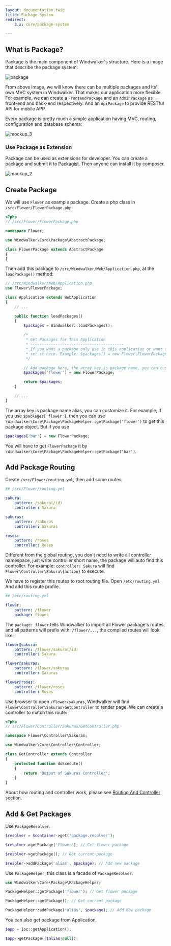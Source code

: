 ```yaml
---
layout: documentation.twig
title: Package System
redirect:
    3.x: core/package-system

---
```


## What is Package?

Package is the main component of Windwalker's structure. Here is a image that describe the package system:

![package](https://cloud.githubusercontent.com/assets/1639206/5579031/b4c50ed8-906e-11e4-8964-a1f2d949fc88.png)

From above image, we will know there can be multiple packages and its' own MVC system in Windwalker. That makes our application
 more flexible. For example, we can create a `FrontendPackage` and an `AdminPackage` as front-end and back-end respectively.
 And an `ApiPackage` to provide RESTful API for mobile APP.

Every package is pretty much a simple application having MVC, routing, configuration and database schema:

![mockup_3](https://cloud.githubusercontent.com/assets/1639206/5579086/ff7483ea-906f-11e4-9663-31c9276493af.png)

### Use Package as Extension

Package can be used as extensions for developer. You can create a package and submit it to [Packagist](https://packagist.org/).
Then anyone can install it by composer.

![mockup_2](https://cloud.githubusercontent.com/assets/1639206/5579085/ff715d8c-906f-11e4-92dc-43c3839e0ef8.png)

## Create Package

We will use `Flower` as example package. Create a php class in `/src/Flower/FlowerPackage.php`:

``` php
<?php
// /src/Flower/FlowerPackage.php

namespace Flower;

use Windwalker\Core\Package\AbstractPackage;

class FlowerPackage extends AbstractPackage
{
}
```

Then add this package to `/src/Windwalker/Web/Application.php`, at the `loadPackage()` method:

``` php
// /src/Windwalker/Web/Application.php
use Flower\FlowerPackage;

class Application extends WebApplication
{
    // ...

    public function loadPackages()
    {
        $packages = Windwalker::loadPackages();

        /*
         * Get Packages for This Application
         * -----------------------------------------
         * If you want a package only use in this application or want to override a global package,
         * set it here. Example: $packages[] = new Flower\FlowerPackage;
         */

        // Add package here, the array key is package name, you can customize it.
        $packages['flower'] = new FlowerPackage;

        return $packages;
    }

    // ...
}
```

The array key is package name alias, you can customize it. For example, If you use `$packages['flower']`, then you can
use `\Windwalker\Core\Package\PackageHelper::getPackage('flower')` to get this package object. But if you use

``` php
$packages['bar'] = new FlowerPackage;
```

You will have to get `FlowerPackage` it by  `\Windwalker\Core\Package\PackageHelper::getPackage('bar')`.

## Add Package Routing

Create `/src/Flower/routing.yml`, then add some routes:

``` yaml
## /src/Flower/routing.yml

sakura:
    pattern: /sakura(/id)
    controller: Sakura

sakuras:
    pattern: /sakuras
    controller: Sakuras

roses:
    pattern: /roses
    controller: Roses
```

Different from the global routing, you don't need to write all controller namespace, just write controller short name,
the package will auto find this controller. For example: `controller: Sakura` will find `Flower\Controller\Sakura\{action}` to execute.

We have to register this routes to root routing file. Open `/etc/routing.yml` And add this route profile.

``` yaml
## /etc/routing.yml

flower:
    pattern: /flower
    package: flower
```

The `package: flower` tells Windwalker to import all Flower package's routes, and all patterns will prefix with: `/flower/...`,
the compiled routes will look like:

``` yaml
flower@sakura:
    pattern: /flower/sakura(/id)
    controller: Sakura

flower@sakuras:
    pattern: /flower/sakuras
    controller: Sakuras

flower@roses:
    pattern: /flower/roses
    controller: Roses
```

Use browser to open `/flower/sakuras`, Windwalker will find `Flower\Controller\Sakuras\GetController` to render page.
We can create a controller to match this route:

``` php
<?php
// src/Flower/Controller/Sakuras/GetController.php

namespace Flower\Controller\Sakuras;

use Windwalker\Core\Controller\Controller;

class GetController extends Controller
{
	protected function doExecute()
	{
		return 'Output of Sakuras Controller';
	}
}
```

About how routing and controller work, please see [Routing And Controller](routing-controller.html) section.

## Add & Get Packages

Use `PackageResolver`.

``` php
$resolver = $container->get('package.resolver');

$resolver->getPackage('flower'); // Get flower package

$resolver->getPackage(); // Get current package

$resoler->addPackage('alias', $package); // Add new package
```

Use `PackageHelper`, this class is a facade of `PackageResolver`.

``` php
use Windwalker\Core\Package\PackageHelper;

PackageHelper::getPackage('flower'); // Get flower package

PackageHelper::getPackage(); // Get current package

PackageHelper::addPackage('alias', $package); // Add new package
```

You can also get package from Application.

``` php
$app = Ioc::getApplication();

$app->getPackage([$alias|null]);
```
